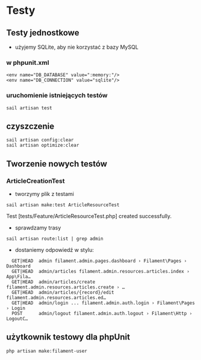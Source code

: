# Testy

## Testy jednostkowe

- użyjemy SQLite, aby nie korzystać z bazy MySQL

### w phpunit.xml 
```
<env name="DB_DATABASE" value=":memory:"/>
<env name="DB_CONNECTION" value="sqlite"/>
```
### uruchomienie istniejących testów

```
sail artisan test
```

## czyszczenie 

```
sail artisan config:clear
sail artisan optimize:clear
```

## Tworzenie nowych testów

### ArticleCreationTest

- tworzymy plik z testami
```
sail artisan make:test ArticleResourceTest
```
Test [tests/Feature/ArticleResourceTest.php] created successfully.

- sprawdzamy trasy
```
sail artisan route:list | grep admin
```
- dostaniemy odpowiedź w stylu:
```
  GET|HEAD  admin filament.admin.pages.dashboard › Filament\Pages › Dashboard
  GET|HEAD  admin/articles filament.admin.resources.articles.index › App\Fila…
  GET|HEAD  admin/articles/create filament.admin.resources.articles.create › …
  GET|HEAD  admin/articles/{record}/edit filament.admin.resources.articles.ed…
  GET|HEAD  admin/login ... filament.admin.auth.login › Filament\Pages › Login
  POST      admin/logout filament.admin.auth.logout › Filament\Http › LogoutC…

```

## użytkownik testowy dla phpUnit

```php artisan make:filament-user```
